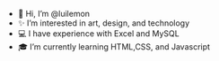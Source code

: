 - 👋 Hi, I’m @luilemon
- ✨ I’m interested in art, design, and technology
- 💻 I have experience with Excel and MySQL
- 🎓 I’m currently learning HTML,CSS, and Javascript

<!---
luilemon/luilemon is a ✨ special ✨ repository because its `README.md` (this file) appears on your GitHub profile.
You can click the Preview link to take a look at your changes.
--->
